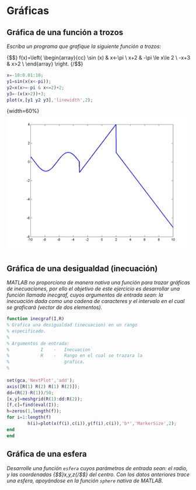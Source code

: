﻿# Gráficas

## Gráfica de una función a trozos

*Escriba un programa que grafique la siguiente función a trozos:*

{$$}
f(x)=\left\{ 
\begin{array}{cc}
\sin (x) & x<-\pi   \\
x+2 & -\pi \le x\le 2  \\
-x+3 & x>2  \\
\end{array} \right.
{/$$}

```matlab
x=-10:0.01:10;
y1=sin(x(x<-pi));
y2=x(x>=-pi & x<=2)+2;
y3=-(x(x>2))+3;
plot(x,[y1 y2 y3],'linewidth',2);
```

{width=60%}
![](images/graf_trozos.png)

## Gráfica de una desigualdad (inecuación)

*MATLAB no proporciona de manera nativa una función para trazar gráficas
de inecuaciones, por ello el objetivo de este ejercicio es desarrollar
una función llamada inecgraf, cuyos argumentos de entrada sean: la
inecuación dada como una cadena de caracteres y el intervalo en el cual
se graficará (vector de dos elementos).*

```matlab
function inecgraf(I,R)
% Grafica una desigualdad (inecuacion) en un rango
% especificado.
%
% Argumentos de entrada:
%            I    -   Inecuacion
%            R    -   Rango en el cual se trazara la
%                     grafica.
%

set(gca,'NextPlot','add'); 
axis([R(1) R(2) R(1) R(2)]);
dd=(R(2)-R(1))/50;
[x,y]=meshgrid(R(1):dd:R(2));
[f,c]=find(eval(I));
h=zeros(1,length(f));
for i=1:length(f)
        h(i)=plot(x(f(i),c(i)),y(f(i),c(i)),'b*','MarkerSize',2);
end
end
```

## Gráfica de una esfera

*Desarrolle una función `esfera` cuyos parámetros de entrada sean: el
radio, y las coordenadas {$$}x,y,z{/$$} del centro. Con los datos anteriores
trace una esfera, apoyándose en la función `sphere` nativa de MATLAB.*
